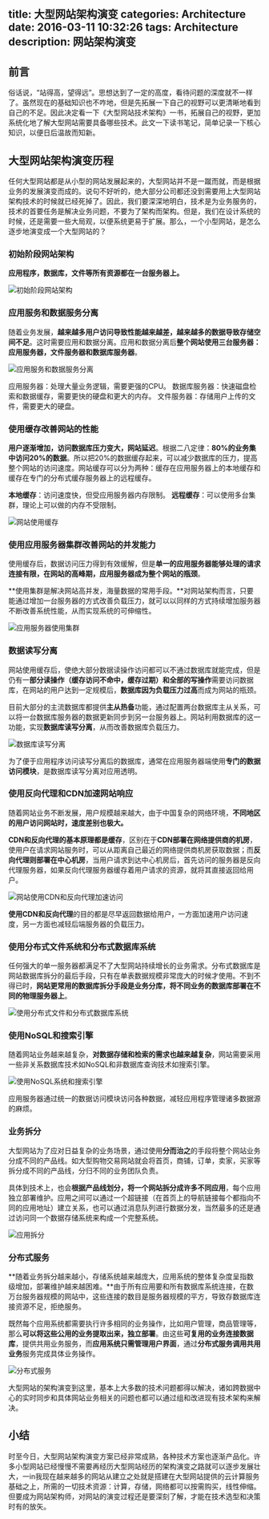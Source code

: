 title: 大型网站架构演变
categories: Architecture
date: 2016-03-11 10:32:26
tags: Architecture
description: 网站架构演变
---

## 前言

俗话说，“站得高，望得远”。思想达到了一定的高度，看待问题的深度就不一样了。虽然现在的基础知识也不咋地，但是先拓展一下自己的视野可以更清晰地看到自己的不足。因此决定看一下《大型网站技术架构》一书，拓展自己的视野，更加系统化地了解大型网站需要具备哪些技术。此文一下读书笔记，简单记录一下核心知识，以便日后温故而知新。

## 大型网站架构演变历程

任何大型网站都是从小型的网站发展起来的，大型网站并不是一蹴而就，而是根据业务的发展演变而成的。说句不好听的，绝大部分公司都还没到需要用上大型网站架构技术的时候就已经死掉了。因此，我们要深深地明白，技术是为业务服务的，技术的首要任务是解决业务问题，不要为了架构而架构。但是，我们在设计系统的时候，还是需要一些大局观，以便系统更易于扩展。那么，一个小型网站，是怎么逐步地演变成一个大型网站的？

### 初始阶段网站架构

**应用程序，数据库，文件等所有资源都在一台服务器上。**

![初始阶段网站架构](https://raw.githubusercontent.com/rason/rason.github.io/master/image/architecture-init-arc.png)

<!-- more -->

### 应用服务和数据服务分离

随着业务发展，**越来越多用户访问导致性能越来越差，越来越多的数据导致存储空间不足**。这时需要应用和数据分离。应用和数据分离后**整个网站使用三台服务器：应用服务器，文件服务器和数据库服务器**。

![应用服务和数据服务分离](https://raw.githubusercontent.com/rason/rason.github.io/master/image/architecture-data-splic-arc.png)

应用服务器：处理大量业务逻辑，需要更强的CPU。
数据库服务器：快速磁盘检索和数据缓存，需要更快的硬盘和更大的内存。
文件服务器：存储用户上传的文件，需要更大的硬盘。

### 使用缓存改善网站的性能

**用户逐渐增加，访问数据库压力变大，网站延迟**。根据二八定律：**80%的业务集中访问20%的数据**。所以把20%的数据缓存起来，可以减少数据库的压力，提高整个网站的访问速度。网站缓存可以分为两种：缓存在应用服务器上的本地缓存和缓存在专门的分布式缓存服务器上的远程缓存。

**本地缓存**：访问速度快，但受应用服务器内存限制。
**远程缓存**：可以使用多台集群，理论上可以做的内存不受限制。

![网站使用缓存](https://raw.githubusercontent.com/rason/rason.github.io/master/image/architecture-cache-arc.png)

### 使用应用服务器集群改善网站的并发能力

使用缓存后，数据访问压力得到有效缓解，但是**单一的应用服务器能够处理的请求连接有限，在网站的高峰期，应用服务器成为整个网站的瓶颈**。

**使用集群是解决网站高并发，海量数据的常用手段。**对网站架构而言，只要能通过增加一台服务器的方式改善负载压力，就可以以同样的方式持续增加服务器不断改善系统性能，从而实现系统的可伸缩性。

![应用服务器使用集群](https://raw.githubusercontent.com/rason/rason.github.io/master/image/architecture-cluster-arc.png)

### 数据读写分离

网站使用缓存后，使绝大部分数据读操作访问都可以不通过数据库就能完成，但是仍有一**部分读操作（缓存访问不命中，缓存过期）和全部的写操作**需要访问数据库，在网站的用户达到一定规模后，**数据库因为负载压力过高**而成为网站的瓶颈。

目前大部分的主流数据库都提供**主从热备**功能，通过配置两台数据库主从关系，可以将一台数据库服务器的数据更新同步到另一台服务器上。网站利用数据库的这一功能，实现**数据库读写分离**，从而改善数据库负载压力。

![数据库读写分离](https://raw.githubusercontent.com/rason/rason.github.io/master/image/architecture-read-write-arc.png)

为了便于应用程序访问读写分离后的数据库，通常在应用服务器端使用**专门的数据访问模块**，是数据库读写分离对应用透明。

### 使用反向代理和CDN加速网站响应

随着网站业务不断发展，用户规模越来越大，由于中国复杂的网络环境，**不同地区的用户访问网站时，速度差别也极大。**

**CDN和反向代理的基本原理都是缓存**，区别在于**CDN部署在网络提供商的机房**，使用户在请求网站服务时，可以从距离自己最近的网络提供商机房获取数据；而**反向代理则部署在中心机房**，当用户请求到达中心机房后，首先访问的服务器是反向代理服务器，如果反向代理服务器缓存着用户请求的资源，就将其直接返回给用户。

![网站使用CDN和反向代理加速访问](https://raw.githubusercontent.com/rason/rason.github.io/master/image/architecture-proxy-cdn-arc.png)

**使用CDN和反向代理**的目的都是尽早返回数据给用户，一方面加速用户访问速度，另一方面也减轻后端服务器的负载压力。

### 使用分布式文件系统和分布式数据库系统

任何强大的单一服务器都满足不了大型网站持续增长的业务需求。分布式数据库是网站数据库拆分的最后手段，只有在单表数据规模非常庞大的时候才使用。不到不得已时，**网站更常用的数据库拆分手段是业务分库，将不同业务的数据库部署在不同的物理服务器上**。

![使用分布式文件和分布式数据库系统](https://raw.githubusercontent.com/rason/rason.github.io/master/image/architecture-distribution-arc.png)

### 使用NoSQL和搜索引擎

随着网站业务越来越复杂，**对数据存储和检索的需求也越来越复杂**，网站需要采用一些非关系数据库技术如NoSQL和非数据库查询技术如搜索引擎。

![使用NoSQL系统和搜索引擎](https://raw.githubusercontent.com/rason/rason.github.io/master/image/architecture-nosql-search-arc.png)

应用服务器通过统一的数据访问模块访问各种数据，减轻应用程序管理诸多数据源的麻烦。

### 业务拆分

大型网站为了应对日益复杂的业务场景，通过使用**分而治之**的手段将整个网站业务分成不同的产品线。如大型购物交易网站就会将首页，商铺，订单，卖家，买家等拆分成不同的产品线，分归不同的业务团队负责。

具体到技术上，也会**根据产品线划分，将一个网站拆分成许多不同应用**，每个应用独立部署维护。应用之间可以通过一个超链接（在首页上的导航链接每个都指向不同的应用地址）建立关系，也可以通过消息队列进行数据分发，当然最多的还是通过访问同一个数据存储系统来构成一个完整系统。

![应用拆分](https://raw.githubusercontent.com/rason/rason.github.io/master/image/architecture-bussiness-splic-arc.png)

### 分布式服务

**随着业务拆分越来越小，存储系统越来越庞大，应用系统的整体复杂度呈指数级增加，部署维护越来越困难。**由于所有应用要和所有数据库系统连接，在数万台服务器规模的网站中，这些连接的数目是服务器规模的平方，导致存数据库连接资源不足，拒绝服务。

既然每个应用系统都需要执行许多相同的业务操作，比如用户管理，商品管理等，那么**可以将这些公用的业务提取出来，独立部署**。由这些**可复用的业务连接数据库**，提供共用业务服务，而**应用系统只需管理用户界面**，通过**分布式服务调用共用业务**服务完成具体业务操作。

![分布式服务](https://raw.githubusercontent.com/rason/rason.github.io/master/image/architecture-distribution-service-arc.png)

大型网站的架构演变到这里，基本上大多数的技术问题都得以解决，诸如跨数据中心的实时同步和具体网站业务相关的问题也都可以通过组和改进现有技术架构来解决。

## 小结

时至今日，大型网站架构演变方案已经非常成熟，各种技术方案也逐渐产品化。许多小型网站已经慢慢不需要再经历大型网站经历的架构演变之路就可以逐步发展壮大，一in我现在越来越多的网站从建立之处就是搭建在大型网站提供的云计算服务基础之上，所需的一切技术资源：计算，存储，网络都可以按需购买，线性伸缩。但要成为网站架构师，对网站的演变过程还是要深刻了解，才能在技术选型和决策时有的放矢。
